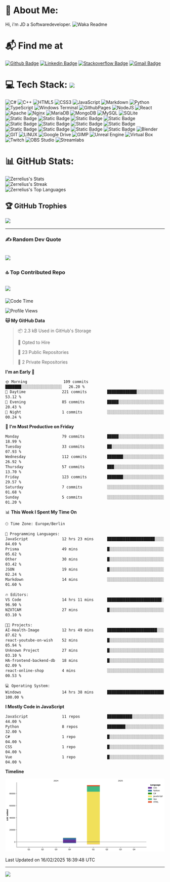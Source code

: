# 💫 About Me:
Hi, i'm JD a Softwaredeveloper.
![Waka Readme](https://github.com/zerrelius/zerrelius/workflows/Waka%20Readme/badge.svg)

# 📬 Find me at
[![Github Badge](http://img.shields.io/badge/-Github-black?style=flat-square&logo=github&link=https://github.com/Zerrelius/)](https://github.com/Zerrelius/) 
[![Linkedin Badge](https://img.shields.io/badge/-LinkedIn-blue?style=flat-square&logo=Linkedin&logoColor=white&link=https://www.linkedin.com/in/jeremy-held-b85156336/)](https://www.linkedin.com/in/jeremy-held-b85156336/)
[![Stackoverflow Badge](https://img.shields.io/badge/-Stack%20overflow-FE7A16?style=flat-square&logo=stack-overflow&logoColor=white&link=https://stackoverflow.com/users/28058364/zerrelius)](https://stackoverflow.com/users/28058364/zerrelius)
[![Gmail Badge](https://img.shields.io/badge/-Gmail-d14836?style=flat-square&logo=Gmail&logoColor=white&link=mailto:zerrelius@gmail.com)](mailto:zerrelius@gmail.com)

# 💻 Tech Stack: <img src="https://media.giphy.com/media/WUlplcMpOCEmTGBtBW/giphy.gif" width="30"> 
![C#](https://img.shields.io/badge/c%23-%23239120.svg?style=for-the-badge&logo=c-sharp&logoColor=white) ![C++](https://img.shields.io/badge/-C++-blue?style=for-the-badge&logo=cplusplus) ![HTML5](https://img.shields.io/badge/html5-%23E34F26.svg?style=for-the-badge&logo=html5&logoColor=white) ![CSS3](https://img.shields.io/badge/CSS3-%231572B6?style=for-the-badge&logo=css3)
 ![JavaScript](https://img.shields.io/badge/javascript-%23323330.svg?style=for-the-badge&logo=javascript&logoColor=%23F7DF1E) ![Markdown](https://img.shields.io/badge/markdown-%23000000.svg?style=for-the-badge&logo=markdown&logoColor=white) ![Python](https://img.shields.io/badge/Python-%233776AB?style=for-the-badge&logo=python&logoColor=white) ![TypeScript](https://img.shields.io/badge/typescript-%23007ACC.svg?style=for-the-badge&logo=typescript&logoColor=white) ![Windows Terminal](https://img.shields.io/badge/Windows%20Terminal-%234D4D4D.svg?style=for-the-badge&logo=windows-terminal&logoColor=white) ![GithubPages](https://img.shields.io/badge/github%20pages-121013?style=for-the-badge&logo=github&logoColor=white) ![NodeJS](https://img.shields.io/badge/node.js-6DA55F?style=for-the-badge&logo=node.js&logoColor=white) ![React](https://img.shields.io/badge/react-%2320232a.svg?style=for-the-badge&logo=react&logoColor=%2361DAFB) ![Apache](https://img.shields.io/badge/apache-%23D42029.svg?style=for-the-badge&logo=apache&logoColor=white) ![Nginx](https://img.shields.io/badge/nginx-%23009639.svg?style=for-the-badge&logo=nginx&logoColor=white) ![MariaDB](https://img.shields.io/badge/MariaDB-003545?style=for-the-badge&logo=mariadb&logoColor=white) ![MongoDB](https://img.shields.io/badge/MongoDB-%234ea94b.svg?style=for-the-badge&logo=mongodb&logoColor=white) ![MySQL](https://img.shields.io/badge/mysql-%2300000f.svg?style=for-the-badge&logo=mysql&logoColor=white) ![SQLite](https://img.shields.io/badge/sqlite-%2307405e.svg?style=for-the-badge&logo=sqlite&logoColor=white) ![Static Badge](https://img.shields.io/badge/VueJS-4FC08D?style=for-the-badge&logo=vuedotjs&logoColor=white) ![Static Badge](https://img.shields.io/badge/Tailwindcss-06B6D4?style=for-the-badge&logo=tailwindcss&logoColor=white) ![Static Badge](https://img.shields.io/badge/Vite-646CFF?style=for-the-badge&logo=vite&logoColor=white) ![Static Badge](https://img.shields.io/badge/ESLint-4B32C3?style=for-the-badge&logo=eslint&logoColor=white) ![Static Badge](https://img.shields.io/badge/Prettier-F7B93E?style=for-the-badge&logo=Prettier&logoColor=white) ![Static Badge](https://img.shields.io/badge/Express-000000?style=for-the-badge&logo=express&logoColor=white) ![Static Badge](https://img.shields.io/badge/Prisma-2D3748?style=for-the-badge&logo=prisma&logoColor=white) ![Static Badge](https://img.shields.io/badge/Amazon%20Web%20Services-232F3E?style=for-the-badge&logo=amazonwebservices&logoColor=white) ![Static Badge](https://img.shields.io/badge/AWS%20EC2-FF9900?style=for-the-badge&logo=amazonec2&logoColor=white) ![Static Badge](https://img.shields.io/badge/AWS%20S3-569A31?style=for-the-badge&logo=amazons3&logoColor=white) ![Static Badge](https://img.shields.io/badge/AWS%20Lambda-%23FF9900?style=for-the-badge&logo=awslambda&logoColor=white) ![Static Badge](https://img.shields.io/badge/AWS%20Amplify-%23FF9900?style=for-the-badge&logo=awsamplify&logoColor=white) ![Blender](https://img.shields.io/badge/blender-%23F5792A.svg?style=for-the-badge&logo=blender&logoColor=white) ![GIT](https://img.shields.io/badge/Git-fc6d26?style=for-the-badge&logo=git&logoColor=white) ![LINUX](https://img.shields.io/badge/Linux-FCC624?style=for-the-badge&logo=linux&logoColor=black) ![Google Drive](https://img.shields.io/badge/GoogleDrive-%2320232a?style=for-the-badge&logo=googledrive) ![GIMP](https://img.shields.io/badge/Gimp-%235C5543?style=for-the-badge&logo=gimp) ![Unreal Engine](https://img.shields.io/badge/Unreal_Engine-%230E1128?style=for-the-badge&logo=unrealengine) ![Virtual Box](https://img.shields.io/badge/Virtualbox-%23183A61?style=for-the-badge&logo=virtualbox) ![Twitch](https://img.shields.io/badge/Twitch-%23491473?style=for-the-badge&logo=twitch) ![OBS Studio](https://img.shields.io/badge/OBS_Studio-%23302E31?style=for-the-badge&logo=obsstudio) ![Streamlabs](https://img.shields.io/badge/Streamlabs-%23269986?style=for-the-badge&logo=streamlabs&logoColor=%2380F5D2)

# 📊 GitHub Stats:
![Zerrelius's Stats](https://github-readme-stats.vercel.app/api?username=Zerrelius&theme=chartreuse-dark&show_icons=true&hide_border=false&count_private=true) </br>
![Zerrelius's Streak](https://github-readme-streak-stats.herokuapp.com/?user=Zerrelius&theme=chartreuse-dark&hide_border=false) </br>
![Zerrelius's Top Languages](https://github-readme-stats.vercel.app/api/top-langs/?username=Zerrelius&theme=chartreuse-dark&show_icons=true&hide_border=false&layout=compact)

## 🏆 GitHub Trophies
![](https://github-profile-trophy.vercel.app/?username=Zerrelius&theme=onedark&no-frame=false&no-bg=true&margin-w=4)

---
### ✍️ Random Dev Quote
![](https://quotes-github-readme.vercel.app/api?type=horizontal&theme=dark)
---
### 🔝 Top Contributed Repo
![](https://github-contributor-stats.vercel.app/api?username=Zerrelius&limit=5&theme=dark&combine_all_yearly_contributions=true)
---
<!--START_SECTION:waka-->
![Code Time](http://img.shields.io/badge/Code%20Time-149%20hrs%2019%20mins-blue)

![Profile Views](http://img.shields.io/badge/Profile%20Views-0-blue)

**🐱 My GitHub Data** 

> 📦 2.3 kB Used in GitHub's Storage 
 > 
> 💼 Opted to Hire
 > 
> 📜 23 Public Repositories 
 > 
> 🔑 2 Private Repositories 
 > 
**I'm an Early 🐤** 

```text
🌞 Morning                109 commits         ███████░░░░░░░░░░░░░░░░░░   26.20 % 
🌆 Daytime                221 commits         █████████████░░░░░░░░░░░░   53.12 % 
🌃 Evening                85 commits          █████░░░░░░░░░░░░░░░░░░░░   20.43 % 
🌙 Night                  1 commits           ░░░░░░░░░░░░░░░░░░░░░░░░░   00.24 % 
```
📅 **I'm Most Productive on Friday** 

```text
Monday                   79 commits          █████░░░░░░░░░░░░░░░░░░░░   18.99 % 
Tuesday                  33 commits          ██░░░░░░░░░░░░░░░░░░░░░░░   07.93 % 
Wednesday                112 commits         ███████░░░░░░░░░░░░░░░░░░   26.92 % 
Thursday                 57 commits          ███░░░░░░░░░░░░░░░░░░░░░░   13.70 % 
Friday                   123 commits         ███████░░░░░░░░░░░░░░░░░░   29.57 % 
Saturday                 7 commits           ░░░░░░░░░░░░░░░░░░░░░░░░░   01.68 % 
Sunday                   5 commits           ░░░░░░░░░░░░░░░░░░░░░░░░░   01.20 % 
```


📊 **This Week I Spent My Time On** 

```text
🕑︎ Time Zone: Europe/Berlin

💬 Programming Languages: 
JavaScript               12 hrs 23 mins      █████████████████████░░░░   84.69 % 
Prisma                   49 mins             █░░░░░░░░░░░░░░░░░░░░░░░░   05.62 % 
Other                    30 mins             █░░░░░░░░░░░░░░░░░░░░░░░░   03.42 % 
JSON                     19 mins             █░░░░░░░░░░░░░░░░░░░░░░░░   02.24 % 
Markdown                 14 mins             ░░░░░░░░░░░░░░░░░░░░░░░░░   01.60 % 

🔥 Editors: 
VS Code                  14 hrs 11 mins      ████████████████████████░   96.90 % 
NZXTCAM                  27 mins             █░░░░░░░░░░░░░░░░░░░░░░░░   03.10 % 

🐱‍💻 Projects: 
AI-Health-Image          12 hrs 49 mins      ██████████████████████░░░   87.62 % 
react-youtube-on-wish    52 mins             █░░░░░░░░░░░░░░░░░░░░░░░░   05.94 % 
Unknown Project          27 mins             █░░░░░░░░░░░░░░░░░░░░░░░░   03.10 % 
HA-frontend-backend-db   18 mins             █░░░░░░░░░░░░░░░░░░░░░░░░   02.09 % 
react-online-shop        4 mins              ░░░░░░░░░░░░░░░░░░░░░░░░░   00.53 % 

💻 Operating System: 
Windows                  14 hrs 38 mins      █████████████████████████   100.00 % 
```

**I Mostly Code in JavaScript** 

```text
JavaScript               11 repos            ███████████░░░░░░░░░░░░░░   44.00 % 
Python                   8 repos             ████████░░░░░░░░░░░░░░░░░   32.00 % 
C#                       1 repo              █░░░░░░░░░░░░░░░░░░░░░░░░   04.00 % 
CSS                      1 repo              █░░░░░░░░░░░░░░░░░░░░░░░░   04.00 % 
Vue                      1 repo              █░░░░░░░░░░░░░░░░░░░░░░░░   04.00 % 
```



**Timeline**

![Lines of Code chart](https://raw.githubusercontent.com/Zerrelius/Zerrelius/main/assets/bar_graph.png)


 Last Updated on 16/02/2025 18:39:48 UTC
<!--END_SECTION:waka-->
---
[![](https://visitcount.itsvg.in/api?id=Zerrelius&icon=0&color=1)](https://visitcount.itsvg.in)